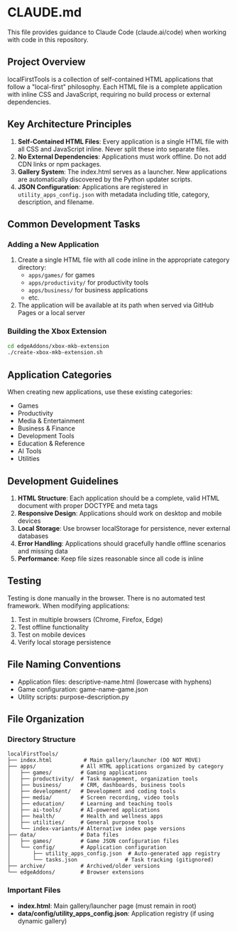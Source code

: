 # CLAUDE.md

This file provides guidance to Claude Code (claude.ai/code) when working with code in this repository.

## Project Overview

localFirstTools is a collection of self-contained HTML applications that follow a "local-first" philosophy. Each HTML file is a complete application with inline CSS and JavaScript, requiring no build process or external dependencies.

## Key Architecture Principles

1. **Self-Contained HTML Files**: Every application is a single HTML file with all CSS and JavaScript inline. Never split these into separate files.
2. **No External Dependencies**: Applications must work offline. Do not add CDN links or npm packages.
3. **Gallery System**: The index.html serves as a launcher. New applications are automatically discovered by the Python updater scripts.
4. **JSON Configuration**: Applications are registered in `utility_apps_config.json` with metadata including title, category, description, and filename.

## Common Development Tasks

### Adding a New Application
1. Create a single HTML file with all code inline in the appropriate category directory:
   - `apps/games/` for games
   - `apps/productivity/` for productivity tools
   - `apps/business/` for business applications
   - etc.
2. The application will be available at its path when served via GitHub Pages or a local server

### Building the Xbox Extension
```bash
cd edgeAddons/xbox-mkb-extension
./create-xbox-mkb-extension.sh
```

## Application Categories

When creating new applications, use these existing categories:
- Games
- Productivity
- Media & Entertainment
- Business & Finance
- Development Tools
- Education & Reference
- AI Tools
- Utilities

## Development Guidelines

1. **HTML Structure**: Each application should be a complete, valid HTML document with proper DOCTYPE and meta tags
2. **Responsive Design**: Applications should work on desktop and mobile devices
3. **Local Storage**: Use browser localStorage for persistence, never external databases
4. **Error Handling**: Applications should gracefully handle offline scenarios and missing data
5. **Performance**: Keep file sizes reasonable since all code is inline

## Testing

Testing is done manually in the browser. There is no automated test framework. When modifying applications:
1. Test in multiple browsers (Chrome, Firefox, Edge)
2. Test offline functionality
3. Test on mobile devices
4. Verify local storage persistence

## File Naming Conventions

- Application files: descriptive-name.html (lowercase with hyphens)
- Game configuration: game-name-game.json
- Utility scripts: purpose-description.py

## File Organization

### Directory Structure
```
localFirstTools/
├── index.html          # Main gallery/launcher (DO NOT MOVE)
├── apps/              # All HTML applications organized by category
│   ├── games/         # Gaming applications
│   ├── productivity/  # Task management, organization tools
│   ├── business/      # CRM, dashboards, business tools
│   ├── development/   # Development and coding tools
│   ├── media/         # Screen recording, video tools
│   ├── education/     # Learning and teaching tools
│   ├── ai-tools/      # AI-powered applications
│   ├── health/        # Health and wellness apps
│   ├── utilities/     # General purpose tools
│   └── index-variants/# Alternative index page versions
├── data/              # Data files
│   ├── games/         # Game JSON configuration files
│   └── config/        # Application configuration
│       ├── utility_apps_config.json  # Auto-generated app registry
│       └── tasks.json               # Task tracking (gitignored)
├── archive/           # Archived/older versions
└── edgeAddons/        # Browser extensions
```

### Important Files
- **index.html**: Main gallery/launcher page (must remain in root)
- **data/config/utility_apps_config.json**: Application registry (if using dynamic gallery)
